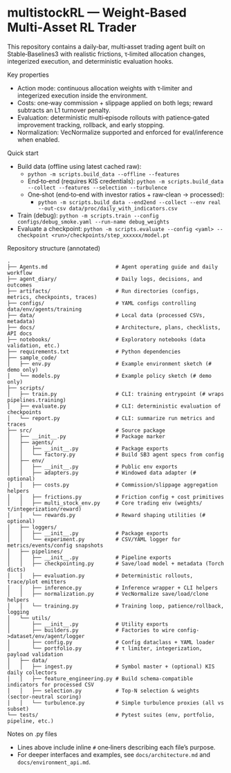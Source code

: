 # multistockRL — Weight‑Based Multi‑Asset RL Trader

This repository contains a daily‑bar, multi‑asset trading agent built on Stable‑Baselines3 with realistic frictions, τ‑limited allocation changes, integerized execution, and deterministic evaluation hooks.

Key properties
- Action mode: continuous allocation weights with τ‑limiter and integerized execution inside the environment.
- Costs: one‑way commission + slippage applied on both legs; reward subtracts an L1 turnover penalty.
- Evaluation: deterministic multi‑episode rollouts with patience‑gated improvement tracking, rollback, and early stopping.
- Normalization: VecNormalize supported and enforced for eval/inference when enabled.

Quick start
- Build data (offline using latest cached raw):
  - `python -m scripts.build_data --offline --features`
  - End‑to‑end (requires KIS credentials): `python -m scripts.build_data --collect --features --selection --turbulence`
  - One‑shot (end‑to‑end with investor ratios + raw‑clean → processed):
    - `python -m scripts.build_data --end2end --collect --env real --out-csv data/proc/daily_with_indicators.csv`
- Train (debug): `python -m scripts.train --config configs/debug_smoke.yaml --run-name debug_weights`
- Evaluate a checkpoint: `python -m scripts.evaluate --config <yaml> --checkpoint <run>/checkpoints/step_xxxxxx/model.pt`

Repository structure (annotated)

```
.
├── Agents.md                      # Agent operating guide and daily workflow
├── agent_diary/                   # Daily logs, decisions, and outcomes
├── artifacts/                     # Run directories (configs, metrics, checkpoints, traces)
├── configs/                       # YAML configs controlling data/env/agents/training
├── data/                          # Local data (processed CSVs, metadata)
├── docs/                          # Architecture, plans, checklists, API docs
├── notebooks/                     # Exploratory notebooks (data validation, etc.)
├── requirements.txt               # Python dependencies
├── sample_code/
│   ├── env.py                     # Example environment sketch (# demo only)
│   └── models.py                  # Example policy sketch (# demo only)
├── scripts/
│   ├── train.py                   # CLI: training entrypoint (# wraps pipelines.training)
│   ├── evaluate.py                # CLI: deterministic evaluation of checkpoints
│   └── report.py                  # CLI: summarize run metrics and traces
├── src/                           # Source package
│   ├── __init__.py                # Package marker
│   ├── agents/
│   │   ├── __init__.py            # Package exports
│   │   └── factory.py             # Build SB3 agent specs from config
│   ├── env/
│   │   ├── __init__.py            # Public env exports
│   │   ├── adapters.py            # Windowed data adapter (# optional)
│   │   ├── costs.py               # Commission/slippage aggregation helpers
│   │   ├── frictions.py           # Friction config + cost primitives
│   │   ├── multi_stock_env.py     # Core trading env (weights/τ/integerization/reward)
│   │   └── rewards.py             # Reward shaping utilities (# optional)
│   ├── loggers/
│   │   ├── __init__.py            # Package exports
│   │   └── experiment.py          # CSV/YAML logger for metrics/events/config snapshots
│   ├── pipelines/
│   │   ├── __init__.py            # Pipeline exports
│   │   ├── checkpointing.py       # Save/load model + metadata (Torch dicts)
│   │   ├── evaluation.py          # Deterministic rollouts, trace/plot emitters
│   │   ├── inference.py           # Inference wrapper + CLI helpers
│   │   ├── normalization.py       # VecNormalize save/load/clone helpers
│   │   └── training.py            # Training loop, patience/rollback, logging
│   └── utils/
│       ├── __init__.py            # Utility exports
│       ├── builders.py            # Factories to wire config->dataset/env/agent/logger
│       ├── config.py              # Config dataclass + YAML loader
│       └── portfolio.py           # τ limiter, integerization, payload validation
│   ├── data/
│   │   ├── ingest.py              # Symbol master + (optional) KIS daily collectors
│   │   ├── feature_engineering.py # Build schema‑compatible indicators for processed CSV
│   │   ├── selection.py           # Top‑N selection & weights (sector‑neutral scoring)
│   │   └── turbulence.py          # Simple turbulence proxies (all vs subset)
└── tests/                         # Pytest suites (env, portfolio, pipeline, etc.)
```

Notes on .py files
- Lines above include inline `#` one‑liners describing each file’s purpose.
- For deeper interfaces and examples, see `docs/architecture.md` and `docs/environment_api.md`.
